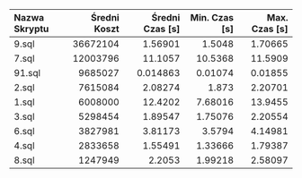 | Nazwa Skryptu   |   Średni Koszt |   Średni Czas [s] |   Min. Czas [s] |   Max. Czas [s] |
|:----------------|---------------:|------------------:|----------------:|----------------:|
| 9.sql           |       36672104 |           1.56901 |          1.5048 |          1.70665|
| 7.sql           |       12003796 |          11.1057  |         10.5368 |         11.5909 |
| 91.sql          |        9685027 |           0.014863|          0.01074|          0.01855|
| 2.sql           |        7615084 |           2.08274 |          1.873  |          2.20701|
| 1.sql           |        6008000 |          12.4202  |          7.68016|         13.9455 |
| 3.sql           |        5298454 |           1.89547 |          1.75076|          2.20554|
| 6.sql           |        3827981 |           3.81173 |          3.5794 |          4.14981|
| 4.sql           |        2833658 |           1.55491 |          1.33666|          1.79387|
| 8.sql           |        1247949 |           2.2053  |          1.99218|          2.58097|
